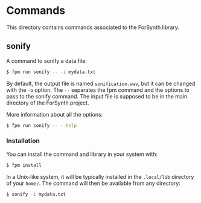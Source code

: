 # Commands

This directory contains commands associated to the ForSynth library.

## sonify

A command to sonify a data file:

```bash
$ fpm run sonify -- -i mydata.txt
```
By default, the output file is named `sonification.wav`, but it can be changed
with the `-o` option. The `--` separates the fpm command and the options to pass
to the sonify command. The input file is supposed to be in the main directory
of the ForSynth project.

More information about all the options:

```bash
$ fpm run sonify -- --help
```

### Installation

You can install the command and library in your system with:

```bash
$ fpm install
```

In a Unix-like system, it will be typically installed in the `.local/lib` directory
of your `home/`. The command will then be available from any directory:

```bash
$ sonify -i mydata.txt
```
